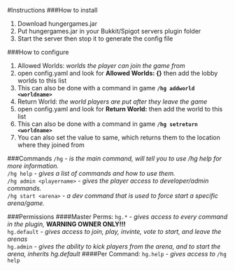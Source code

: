 #Instructions
###How to install
1. Download hungergames.jar
2. Put hungergames.jar in your Bukkit/Spigot servers plugin folder
3. Start the server then stop it to generate the config file

###How to configure
1. Allowed Worlds: *worlds the player can join the game from*
  1. open config.yaml and look for **Allowed Worlds: {}** then add the lobby worlds to this list
  2. This can also be done with a command in game **`/hg addworld <worldname>`**
2. Return World: *the world players are put after they leave the game*
  1. open config.yaml and look for **Return World:** then add the world to this list
  2. This can also be done with a command in game **`/hg setreturn <worldname>`**
  3. You can also set the value to same, which returns them to the location where they joined from
  
###Commands
`/hg` - *is the main command, will tell you to use /hg help for more information.*
<br>
`/hg help` - *gives a list of commands and how to use them.*
<br>
`/hg admin <playername>` - *gives the player access to developer/admin commands.*
<br>
`/hg start <arena>` - *a dev command that is used to force start a specific arena/game.*


###Permissions
####Master Perms:
  `hg.*` - *gives access to every command in the plugin,* **WARNING OWNER ONLY!!!**
  <br>
  `hg.default` - *gives access to join, play, invinte, vote to start, and leave the arenas*
  <br>
  `hg.admin` - *gives the ability to kick players from the arena, and to start the arena, inherits hg.default*
####Per Command:
  `hg.help` - *gives access to* `/hg help`
